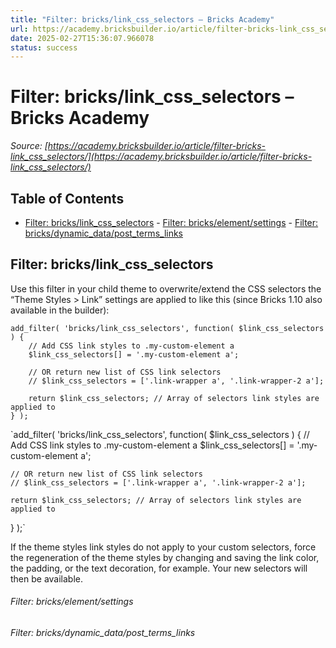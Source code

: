 ```yaml
---
title: "Filter: bricks/link_css_selectors – Bricks Academy"
url: https://academy.bricksbuilder.io/article/filter-bricks-link_css_selectors/
date: 2025-02-27T15:36:07.966078
status: success
---
```


# Filter: bricks/link_css_selectors – Bricks Academy

*Source: [https://academy.bricksbuilder.io/article/filter-bricks-link_css_selectors/](https://academy.bricksbuilder.io/article/filter-bricks-link_css_selectors/)*

## Table of Contents

- [Filter: bricks/link_css_selectors](#filter-brickslinkcssselectors)
        - [Filter: bricks/element/settings](#filter-brickselementsettings)
        - [Filter: bricks/dynamic_data/post_terms_links](#filter-bricksdynamicdataposttermslinks)

## Filter: bricks/link_css_selectors

Use this filter in your child theme to overwrite/extend the CSS selectors the “Theme Styles > Link” settings are applied to like this (since Bricks 1.10 also available in the builder):

```
add_filter( 'bricks/link_css_selectors', function( $link_css_selectors ) {
    // Add CSS link styles to .my-custom-element a
    $link_css_selectors[] = '.my-custom-element a';
    
    // OR return new list of CSS link selectors
    // $link_css_selectors = ['.link-wrapper a', '.link-wrapper-2 a'];

    return $link_css_selectors; // Array of selectors link styles are applied to
} );
```

`add_filter( 'bricks/link_css_selectors', function( $link_css_selectors ) {
    // Add CSS link styles to .my-custom-element a
    $link_css_selectors[] = '.my-custom-element a';
    
    // OR return new list of CSS link selectors
    // $link_css_selectors = ['.link-wrapper a', '.link-wrapper-2 a'];

    return $link_css_selectors; // Array of selectors link styles are applied to
} );`

If the theme styles link styles do not apply to your custom selectors, force the regeneration of the theme styles by changing and saving the link color, the padding, or the text decoration, for example. Your new selectors will then be available.

###### Filter: bricks/element/settings

###### Filter: bricks/dynamic_data/post_terms_links

